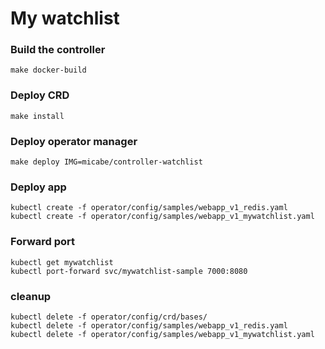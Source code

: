 # My watchlist

### Build the controller

```
make docker-build
```

### Deploy CRD

```
make install
```

### Deploy operator manager

```
make deploy IMG=micabe/controller-watchlist
```

### Deploy app

```
kubectl create -f operator/config/samples/webapp_v1_redis.yaml
kubectl create -f operator/config/samples/webapp_v1_mywatchlist.yaml
```

### Forward port

```
kubectl get mywatchlist
kubectl port-forward svc/mywatchlist-sample 7000:8080
```

### cleanup

```
kubectl delete -f operator/config/crd/bases/
kubectl delete -f operator/config/samples/webapp_v1_redis.yaml
kubectl delete -f operator/config/samples/webapp_v1_mywatchlist.yaml
```
